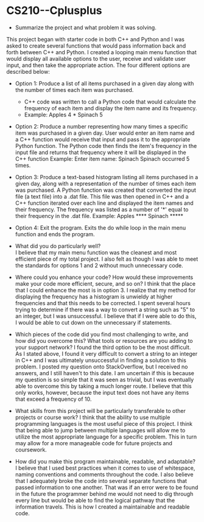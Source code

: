 # CS210--Cplusplus

* Summarize the project and what problem it was solving.

This project began with starter code in both C++ and Python and I was asked to create several functions that would pass information back and forth between C++ and Python. I created a looping main menu function that would display all available options to the user, receive and validate user input, and then take the appropriate action. The four different options are described below:
      
   * Option 1: Produce a list of all items purchased in a given day along with the number of times each item was purchased.
      * C++ code was written to call a Python code that would calculate the frequency of each item and display the item name and its frequency.
      * Example: Apples 4
               * Spinach 5
      
   * Option 2: Produce a number representing how many times a specific item was purchased in a given day.
       User would enter an item name and a C++ function would receive that input and pass it to the appropriate Python function. The Python code then finds the item's
       frequency in the input file and returns that frequency where it will be displayed in the C++ function
       Example: Enter item name: Spinach
                Spinach occurred 5 times.
      
   * Option 3: Produce a text-based histogram listing all items purchased in a given day, along with a representation of the number of times each item was purchased.
       A Python function was created that converted the input file (a text file) into a .dat file. This file was then opened in C++ and a C++ function iterated over
       each line and displayed the item names and their frequency. The frequency was listed as a number of '*' equal to their frequency in the .dat file.
       Example: Apples ****
                Spinach *****
      
   * Option 4: Exit the program.
       Exits the do while loop in the main menu function and ends the program. 
         
* What did you do particularly well?       
   I believe that my main menu function was the cleanest and most efficient piece of my total project. I also felt as though I was able to meet the standards for options 1 and 2
   without much unnecessary code. 

* Where could you enhance your code? How would these improvements make your code more efficient, secure, and so on?
   I think that the place that I could enhance the most is in option 3. I realize that my method for displaying the frequency has a histogram is unwieldy at higher 
   frequencies and that this needs to be corrected. I spent several hours trying to determine if there was a way to convert a string such as "5" to an integer, but I
   was unsuccessful. I believe that if I were able to do this, I would be able to cut down on the unnecessary if statements.
  
* Which pieces of the code did you find most challenging to write, and how did you overcome this? What tools or resources are you adding to your support network?
   I found the third option to be the most difficult. As I stated above, I found it very difficult to convert a string to an integer in C++ and I was ultimately
   unsuccessful in finding a solution to this problem. I posted my question onto StackOverflow, but I received no answers, and I still haven't to this date. I am uncertain 
   if this is because my question is so simple that it was seen as trivial, but I was eventually able to overcome this by taking a much longer route. I believe that
   this only works, however, because the input text does not have any items that exceed a frequency of 10. 
   
* What skills from this project will be particularly transferable to other projects or course work?
   I think that the ability to use multiple programming languages is the most useful piece of this project. I think that being able to jump between multiple languages
   will allow me to utilize the most appropriate language for a specific problem. This in turn may allow for a more manageable code for future projects and coursework. 
   
* How did you make this program maintainable, readable, and adaptable?
   I believe that I used best practices when it comes to use of whitespace, naming conventions and comments throughout the code. I also believe that I adequately
   broke the code into several separate functions that passed information to one another. That was if an error were to be found in the future the programmer behind
   me would not need to dig through every line but would be able to find the logical pathway that the information travels. This is how I created a maintainable and
   readable code.
